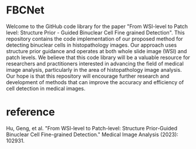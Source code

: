 # FBCNet


Welcome to the GitHub code library for the paper "From WSI-level to Patch level: Structure Prior - Guided Binuclear Cell Fine grained Detection". This repository contains the code implementation of our proposed method for detecting binuclear cells in histopathology images. Our approach uses structure prior guidance and operates at both whole slide image (WSI) and patch levels. We believe that this code library will be a valuable resource for researchers and practitioners interested in advancing the field of medical image analysis, particularly in the area of histopathology image analysis. Our hope is that this repository will encourage further research and development of methods that can improve the accuracy and efficiency of cell detection in medical images.

# reference
Hu, Geng, et al. "From WSI-level to Patch-level: Structure Prior-Guided Binuclear Cell Fine-grained Detection." Medical Image Analysis (2023): 102931.




